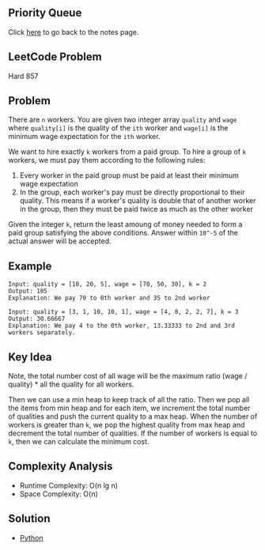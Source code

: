 ## Priority Queue
Click [here](../notes.md) to go back to the notes page.

## LeetCode Problem
Hard 857

## Problem
There are `n` workers. You are given two integer array `quality` and `wage` where `quality[i]` is the quality of the `ith` worker and `wage[i]` is the minimum wage expectation for the `ith` worker.

We want to hire exactly `k` workers from a paid group. To hire a group of `k` workers, we must pay them according to the following rules:
1. Every worker in the paid group must be paid at least their minimum wage expectation
2. In the group, each worker's pay must be directly proportional to their quality. This means if a worker's quality is double that of another worker in the group, then they must be paid twice as much as the other worker

Given the integer `k`, return the least amoung of money needed to form a paid group satisfying the above conditions. Answer within `10^-5` of the actual answer will be accepted.

## Example
```
Input: quality = [10, 20, 5], wage = [70, 50, 30], k = 2
Output: 105
Explanation: We pay 70 to 0th worker and 35 to 2nd worker

Input: quality = [3, 1, 10, 10, 1], wage = [4, 8, 2, 2, 7], k = 3
Output: 30.66667
Explanation: We pay 4 to the 0th worker, 13.33333 to 2nd and 3rd workers separately.
```

## Key Idea
Note, the total number cost of all wage will be the maximum ratio (wage / quality) * all the quality for all workers.

Then we can use a min heap to keep track of all the ratio. Then we pop all the items from min heap and for each item, we increment the total number of qualities and push the current quality to a max heap. When the number of workers is greater than `k`, we pop the highest quality from max heap and decrement the total number of qualities. If the number of workers is equal to `k`, then we can calculate the minimum cost.

## Complexity Analysis
- Runtime Complexity: O(n lg n)
- Space Complexity: O(n)

## Solution
- [Python](./solution.py)
